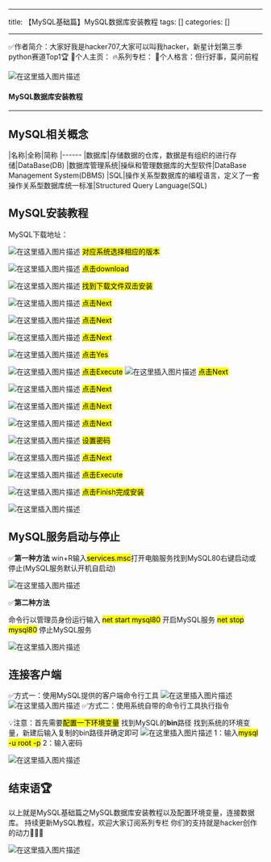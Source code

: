 
--- 
title:  【MySQL基础篇】MySQL数据库安装教程 
tags: []
categories: [] 

---
>  
 ✅作者简介：大家好我是hacker707,大家可以叫我hacker，新星计划第三季python赛道Top1🏆 📃个人主页： 🔥系列专栏： 💬个人格言：但行好事，莫问前程 


<img src="https://img-blog.csdnimg.cn/3fc50c19b27b48d09f1cc17f1493ba8a.png#pic_center" alt="在这里插入图片描述">



#### MySQL数据库安装教程
- - - - - 


## MySQL相关概念

|名称|全称|简称
|------
|数据库|存储数据的仓库，数据是有组织的进行存储|DataBase(DB)
|数据库管理系统|操纵和管理数据库的大型软件|DataBase Management System(DBMS)
|SQL|操作关系型数据库的编程语言，定义了一套操作关系型数据库统一标准|Structured Query Language(SQL)

## MySQL安装教程

MySQL下载地址：

<img src="https://img-blog.csdnimg.cn/2bff324aaed849f5a13b69be25365c7b.png" alt="在这里插入图片描述"> <mark>对应系统选择相应的版本</mark>

<img src="https://img-blog.csdnimg.cn/3f9739a2a85c4d9da0482a2144e13698.png" alt="在这里插入图片描述"> <mark>点击download</mark>

<img src="https://img-blog.csdnimg.cn/cde488eeba5648e2b02c762a801d4631.png" alt="在这里插入图片描述"> <mark>找到下载文件双击安装</mark>

<img src="https://img-blog.csdnimg.cn/4e48e3a3322244439c67dc0478a3b8c1.png" alt="在这里插入图片描述"> <mark>点击Next</mark>

<img src="https://img-blog.csdnimg.cn/94751fac5de644aba801df9eb436a251.png" alt="在这里插入图片描述"> <mark>点击Next</mark>

<img src="https://img-blog.csdnimg.cn/1f6e1850470a4cb58755a9f025076064.png" alt="在这里插入图片描述"> <mark>点击Next</mark>

<img src="https://img-blog.csdnimg.cn/dd385d392edd4cc1a0ec839d39508338.png" alt="在这里插入图片描述"> <mark>点击Yes</mark>

<img src="https://img-blog.csdnimg.cn/eabe9ab6c95544838c76711f5ed7eb06.png" alt="在这里插入图片描述"> <mark>点击Execute</mark> <img src="https://img-blog.csdnimg.cn/ce58f65e33c14d8ebc0ddc6038dd8be4.png" alt="在这里插入图片描述"> <mark>点击Next</mark>

<img src="https://img-blog.csdnimg.cn/88754067402e4ca28cf5340ba275bbe4.png" alt="在这里插入图片描述"> <mark>点击Next</mark>

<img src="https://img-blog.csdnimg.cn/9b051556d42c459183b068f1b4e764e4.png" alt="在这里插入图片描述"> <mark>点击Next</mark>

<img src="https://img-blog.csdnimg.cn/ecfbeb3672424e9282bf10448df43c44.png" alt="在这里插入图片描述"> <mark>点击Next</mark>

<img src="https://img-blog.csdnimg.cn/dc228490e1ed48788fc385f4afd3c2ed.png" alt="在这里插入图片描述"> <mark>设置密码</mark>

<img src="https://img-blog.csdnimg.cn/d08b6521f7f44edfb4406847125ed206.png" alt="在这里插入图片描述"> <mark>点击Next</mark>

<img src="https://img-blog.csdnimg.cn/7302d8ae3d8849e9a61df4681d608a1b.png" alt="在这里插入图片描述"> <mark>点击Execute</mark>

<img src="https://img-blog.csdnimg.cn/b916462fd0b44139a59218f6a47528d0.png" alt="在这里插入图片描述"> <mark>点击Finish完成安装</mark>

<img src="https://img-blog.csdnimg.cn/967f6c064e0f403d8fc7dbadd99011de.png" alt="在这里插入图片描述">

## MySQL服务启动与停止

✅**第一种方法** win+R输入<mark>services.msc</mark>打开电脑服务找到MySQL80右键启动或停止(MySQL服务默认开机自启动)

<img src="https://img-blog.csdnimg.cn/e7de7aca21e84bc6a6ee7e74088840a3.png" alt="在这里插入图片描述">

✅**第二种方法**

命令行以管理员身份运行输入 <mark>net start mysql80</mark> 开启MySQL服务 <mark>net stop mysql80</mark> 停止MySQL服务

<img src="https://img-blog.csdnimg.cn/aeea0c09376e4e5898c1902553a44082.png" alt="在这里插入图片描述">

## 连接客户端

✅方式一：使用MySQL提供的客户端命令行工具 <img src="https://img-blog.csdnimg.cn/cb3f5ac6019646a6974c0eb01c8b59a0.png" alt="在这里插入图片描述"> <img src="https://img-blog.csdnimg.cn/af7e45b81ed943f98ec9240e7b0a1571.png" alt="在这里插入图片描述"> ✅方式二：使用系统自带的命令行工具执行指令

💡注意：首先需要<mark>配置一下环境变量</mark> 找到MySQL的**bin**路径 找到系统的环境变量，新建后输入复制的bin路径并确定即可 <img src="https://img-blog.csdnimg.cn/d831053689264e1da3fbf6a46441c7c6.png" alt="在这里插入图片描述"> 1：输入<mark>mysql -u root -p</mark> 2：输入密码

<img src="https://img-blog.csdnimg.cn/34351570e6674f5fb4b50e5a1f944507.png" alt="在这里插入图片描述">

## 结束语🏆

以上就是MySQL基础篇之MySQL数据库安装教程以及配置环境变量，连接数据库。 持续更新MySQL教程，欢迎大家订阅系列专栏  你们的支持就是hacker创作的动力💖💖💖

<img src="https://img-blog.csdnimg.cn/9eb99bb30ab141feadb6bce49e56d265.gif#pic_center" alt="在这里插入图片描述">
